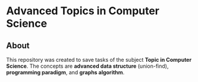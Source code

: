 # Advanced Topics in Computer Science

## About

This repository was created to save tasks of the subject __Topic in Computer Science__. The concepts are __advanced data structure__ (union-find), __programming paradigm__, and __graphs algorithm__.
